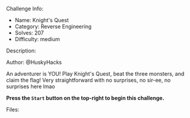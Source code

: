
Challenge Info:
 - Name: Knight's Quest
 - Category: Reverse Engineering    
 - Solves: 207
 - Difficulty: medium


 Description:

 Author: @HuskyHacks  
  
An adventurer is YOU! Play Knight's Quest, beat the three monsters, and claim the flag! Very straightforward with no surprises, no sir\-ee, no surprises here lmao   
  
 **Press the `Start` button on the top\-right to begin this challenge.**


 Files: 
